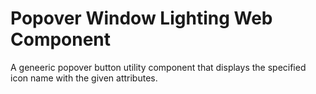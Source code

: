 # Popover Window Lighting Web Component

A geneeric popover button utility component that displays the specified icon name with the
given attributes.
